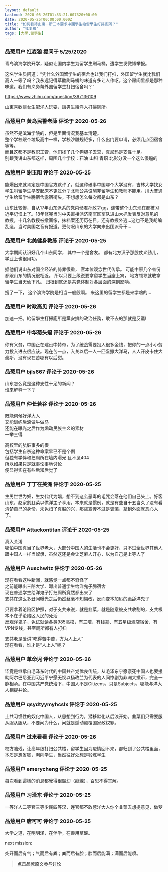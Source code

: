 ```yaml
---
layout: default
Lastmod: 2020-05-26T01:33:21.607320+00:00
date: 2020-05-25T00:00:00.000Z
title: "如何看待山東一所三本要求中國學生給留學生打掃廁所？"
author: "扛麦狼"
tags: [大學,留學生]
---
```



### 品葱用户 **扛麦狼** 提问于 5/25/2020
    
青岛滨海学院开学，疑似让国内学生为留学生刷马桶，遭学生发微博举报。  
  
这名学生质问道：“凭什么外国留学生的宿舍也让我们打扫，外国留学生就比我们高人一等了吗？我永远记得草酸刷马桶的味道有多让人作呕。这个房间里都是那种味道。我们有义务帮外国留学生打扫宿舍吗？”  
  
  
https://www.zhihu.com/question/397136109  
  
  
山東喜歡讓女生配洋人玩耍，讓男生給洋人打掃廁所。
    
                

### 品葱用户 **黄岛民警老薛** 评论于 2020-05-26
        
虽然不是滨海学院的，但是里面情况我基本清楚。  
整个学校跟个垃圾高中一样，学校沙雕规矩多，什么出门要申请，必须几点回宿舍等等。  
而且这都不是教职工管，他们找了几个狗腿子去查，真尼玛是支性十足。  
别跟我讲山东都这样，周围几个学校：石油 山科 青职 北影分没一个这么傻逼的
        
                

### 品葱用户 **谢玉阳** 评论于 2020-05-25
        
能爆出来就肯定是中国官方默许了，就这种破事中国哪个大学没有，吉林大学找女学生叫留学生早安起床不更过分？北师公共设施非留学生和教师不能用。川大普通学生给留学生腾宿舍露宿街头，不想想怎么每次都是山东？  
  
山东比较惨，自从17年山东派系的党内储君孙政才gg，连带整个山东现在都被习近平记恨上了。18年修宪当时中央直接派济南军区军队进山大抓发表反对意见的教授，十几名教授被撤画像，抹档案还历历在目，还有教授外逃...这也不是我胡编乱造，当时美国之音有报道。更何况山东的大学向来出团派骨干...
        
                

### 品葱用户 **北美健身教练** 评论于 2020-05-25
        
大学期间认识好几个山东同学， 其中一个是舍友。 都有北方汉子那股仗义劲儿， 学业上也很用功。  
  
据他们说山东对国企经济的倚靠很重， 官本位观念世代传承。 可能中原几个省份都跟山东的情况很相近。 所以只要上级说要拿留学生当座上宾， 地方领导就敢拿留学生当天仙下凡。 归根到底还是共党体制对各层面的深刻影响。  
  
搜了一下， 这个滨海学院是相当一般般啊。 来这里的留学生都是来学啥的...
        
                

### 品葱用户 **时政高见** 评论于 2020-05-26
        
加速一把。給留學生打掃廁所是黨安排的政治任務，敢不去的那就是反黨!
        
                

### 品葱用户 **中华菊头蝠** 评论于 2020-05-26
        
你有义务，中国正在建设中特帝，为了统战需要投入很多金钱，把你的一点小小劳力投入进去很应该。现在苦一点，入关以后一人一匹盎撒大洋马，人人开皮卡住大豪斯，没有现在苦哪有以后甜。
        
                

### 品葱用户 **bjls667** 评论于 2020-05-26
        
山东怎么竟是这种支性十足的新闻？  
谁来解释一下？
        
                

### 品葱用户 **仲长若谷** 评论于 2020-05-26
        
既能伺候好洋大人  
又能训练后浪做牛做马  
还能在曝光之后作为煽动民族主义的素材  
一举三得  
  
高校里的肮脏事多的很   
包括学生自杀这种命案早已不是个例  
但独有学伴和扫厕所在墙内曝光 且不见404  
所以如果只是就事论事地讨论   
便显得实在有些后知后觉了
        
                

### 品葱用户 **丁丁在美洲** 评论于 2020-05-25
        
生男世世为奴，生女代代为娼，想不到这么恶毒的诅咒会落在他们自己头上。好客山东，赵家割韭菜以供洋主子享用，本来就是惯例，就是有些自干五当久了没有看清楚自己的身份，未免扫了真赵的兴，那些宣传不过是骗骗，拿到外面就恶心人了。
        
                

### 品葱用户 **Attackontitan** 评论于 2020-05-25
        
真入关淆  
哪怕中国真当了世界老大，大部分中国人的生活也不会更好，只不过全世界其他人跟中国人一样当奴隶，虽然这还是会让芝麻人开心，以为自己是上等人了
        
                

### 品葱用户 **Auschwitz** 评论于 2020-05-26
        
现在看看这种新闻，就感觉一点都不奇怪了  
之前能曝出三陪大学、曝出普通学生给洋鬼子腾宿舍  
现在普通学生给洋鬼子打扫厕所竟然都出来了  
支共在这么多丑闻曝光之后仍然丝毫不知悔改，反而变本加厉的跪舔洋鬼子  
  
只要拿着沦陷区护照，对于支共来说，就是韭菜，就是随意被支共收割的，支共根本不在乎沦陷区人民的死活  
反观洋鬼子，免试就读各类985高校，有三陪、有钱拿、有五星级酒店宿舍、有VPN专线，甚至厕所都有人打扫  
  
支共老是爱讲“吃得苦中苦，方为人上人”  
现在看看，谁才是“人上人"呢？
        
                

### 品葱用户 **革命児** 评论于 2020-05-26
        
毕竟是继承自毛泽东时代的中国共产党优良传统，从毛泽东宁愿饿死中国人也要援助阿尔巴尼亚到习近平宁愿无视以杨改兰为代表的人间惨剧为非洲大撒币，完全一脉相承。在中国共产党统治下，中国人不是Citizens，只是Subjects，哪能与洋大人相提并论。
        
                

### 品葱用户 **qsydtyymyhcslx** 评论于 2020-05-25
        
土共习惯性的奴化中国人，从思想到行为，潜移默化从后浪开始。韭菜们只需要服从服从服从，不要问为什么，问就是煽动颠覆国家政权罪。
        
                

### 品葱用户 **过来看看** 评论于 2020-05-26
        
校方脑残，让高年级打扫公共楼，留学生因为疫情回不来，都归到了公共楼里面，本质是想省钱，剥削学生，当然往好处想是锻炼学生
        
                

### 品葱用户 **emerycheng** 评论于 2020-05-25
        
每次看到這樣的消息都覺得很魔幻（癡線），百思不得其解。
        
                

### 品葱用户 **习泽东** 评论于 2020-05-25
        
一等洋人二等官三等少民四等汉，连官都不敢惹洋大人你个韭菜去想提意见，做梦
        
                

### 品葱用户 **唐可可** 评论于 2020-05-25
        
大学之道，在明明泽，在伴学，在善用草酸。  
  
next mission:  
  
突开而后有气；气而后有粪；粪而后有脸；脸而后能满；满而后能喷。
        
                





> [点击品葱原文参与讨论](https://pincong.rocks/question/26016)

